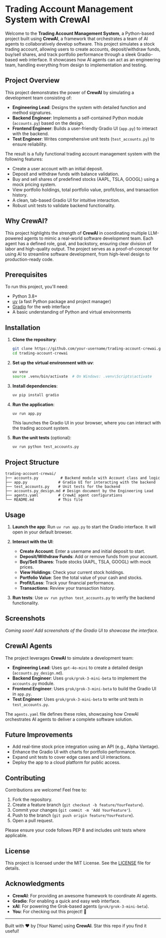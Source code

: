 # Trading Account Management System with CrewAI

Welcome to the **Trading Account Management System**, a Python-based project built using **CrewAI**, a framework that orchestrates a team of AI agents to collaboratively develop software. This project simulates a stock trading account, allowing users to create accounts, deposit/withdraw funds, buy/sell shares, and track portfolio performance through a sleek Gradio-based web interface. It showcases how AI agents can act as an engineering team, handling everything from design to implementation and testing.

## Project Overview

This project demonstrates the power of **CrewAI** by simulating a development team consisting of:
- **Engineering Lead**: Designs the system with detailed function and method signatures.
- **Backend Engineer**: Implements a self-contained Python module (`accounts.py`) based on the design.
- **Frontend Engineer**: Builds a user-friendly Gradio UI (`app.py`) to interact with the backend.
- **Test Engineer**: Writes comprehensive unit tests (`test_accounts.py`) to ensure reliability.

The result is a fully functional trading account management system with the following features:
- Create a user account with an initial deposit.
- Deposit and withdraw funds with balance validation.
- Buy and sell shares of predefined stocks (AAPL, TSLA, GOOGL) using a mock pricing system.
- View portfolio holdings, total portfolio value, profit/loss, and transaction history.
- A clean, tab-based Gradio UI for intuitive interaction.
- Robust unit tests to validate backend functionality.

## Why CrewAI?

This project highlights the strength of **CrewAI** in coordinating multiple LLM-powered agents to mimic a real-world software development team. Each agent has a defined role, goal, and backstory, ensuring clear division of labor and high-quality output. The project serves as a proof-of-concept for using AI to streamline software development, from high-level design to production-ready code.

## Prerequisites

To run this project, you'll need:
- Python 3.8+
- [uv](https://github.com/astral-sh/uv) (a fast Python package and project manager)
- [Gradio](https://www.gradio.app/) for the web interface
- A basic understanding of Python and virtual environments

## Installation

1. **Clone the repository**:
   ```bash
   git clone https://github.com/your-username/trading-account-crewai.git
   cd trading-account-crewai
   ```

2. **Set up the virtual environment with uv**:
   ```bash
   uv venv
   source .venv/bin/activate  # On Windows: .venv\Scripts\activate
   ```

3. **Install dependencies**:
   ```bash
   uv pip install gradio
   ```

4. **Run the application**:
   ```bash
   uv run app.py
   ```
   This launches the Gradio UI in your browser, where you can interact with the trading account system.

5. **Run the unit tests** (optional):
   ```bash
   uv run python test_accounts.py
   ```

## Project Structure

```plaintext
trading-account-crewai/
├── accounts.py          # Backend module with Account class and logic
├── app.py              # Gradio UI for interacting with the backend
├── test_accounts.py    # Unit tests for the backend
├── accounts.py_design.md # Design document by the Engineering Lead
├── agents.yaml         # CrewAI agent configurations
└── README.md           # This file
```

## Usage

1. **Launch the app**:
   Run `uv run app.py` to start the Gradio interface. It will open in your default browser.

2. **Interact with the UI**:
   - **Create Account**: Enter a username and initial deposit to start.
   - **Deposit/Withdraw Funds**: Add or remove funds from your account.
   - **Buy/Sell Shares**: Trade stocks (AAPL, TSLA, GOOGL) with mock prices.
   - **View Holdings**: Check your current stock holdings.
   - **Portfolio Value**: See the total value of your cash and stocks.
   - **Profit/Loss**: Track your financial performance.
   - **Transactions**: Review your transaction history.

3. **Run tests**:
   Use `uv run python test_accounts.py` to verify the backend functionality.

## Screenshots

*Coming soon! Add screenshots of the Gradio UI to showcase the interface.*

## CrewAI Agents

The project leverages **CrewAI** to simulate a development team:
- **Engineering Lead**: Uses `gpt-4o-mini` to create a detailed design (`accounts.py_design.md`).
- **Backend Engineer**: Uses `grok/grok-3-mini-beta` to implement the `accounts.py` module.
- **Frontend Engineer**: Uses `grok/grok-3-mini-beta` to build the Gradio UI in `app.py`.
- **Test Engineer**: Uses `grok/grok-3-mini-beta` to write unit tests in `test_accounts.py`.

The `agents.yaml` file defines these roles, showcasing how CrewAI orchestrates AI agents to deliver a complete software solution.

## Future Improvements

- Add real-time stock price integration using an API (e.g., Alpha Vantage).
- Enhance the Gradio UI with charts for portfolio performance.
- Expand unit tests to cover edge cases and UI interactions.
- Deploy the app to a cloud platform for public access.

## Contributing

Contributions are welcome! Feel free to:
1. Fork the repository.
2. Create a feature branch (`git checkout -b feature/YourFeature`).
3. Commit your changes (`git commit -m 'Add YourFeature'`).
4. Push to the branch (`git push origin feature/YourFeature`).
5. Open a pull request.

Please ensure your code follows PEP 8 and includes unit tests where applicable.

## License

This project is licensed under the MIT License. See the [LICENSE](LICENSE) file for details.

## Acknowledgments

- **CrewAI**: For providing an awesome framework to coordinate AI agents.
- **Gradio**: For enabling a quick and easy web interface.
- **xAI**: For powering the Grok-based agents (`grok/grok-3-mini-beta`).
- **You**: For checking out this project! 🚀

---

Built with ❤️ by [Your Name] using **CrewAI**. Star this repo if you find it useful!